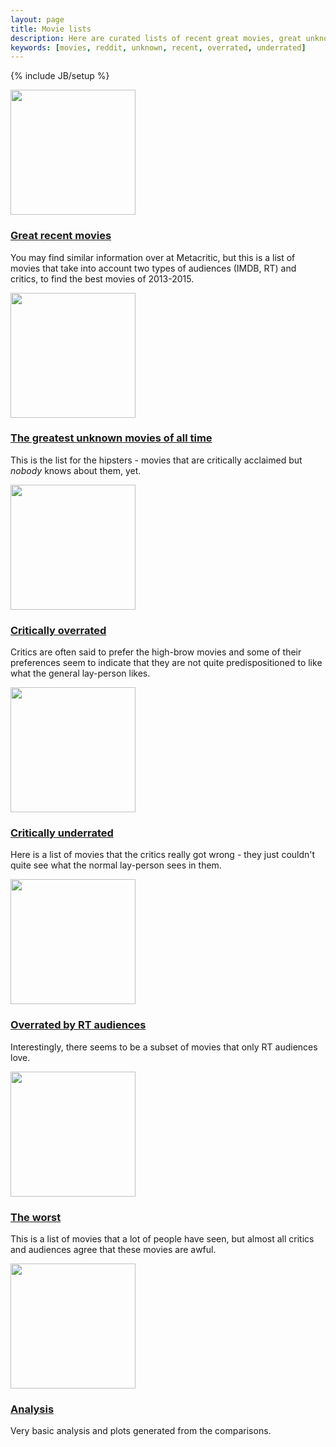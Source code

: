```yaml
---
layout: page
title: Movie lists
description: Here are curated lists of recent great movies, great unknown movies, critically overrated movies, critically underrated movies, and the worst movies of all time.
keywords: [movies, reddit, unknown, recent, overrated, underrated]
---
```

{% include JB/setup %}

<div class="row">
<div class="col-md-4 portfolio-item">
<a href="recent.html">
<img class="img-responsive" src="http://www.smartsuburbansurvival.com/wp-content/uploads/2014/02/Greatest_Hits_TV.png" height=200px>
</a>
<h3>
<a href="recent.html"><strong>Great</strong> recent movies</a>
</h3>
<p>You may find similar information over at Metacritic, but this is a list of movies that take into account two types of audiences (IMDB, RT) and critics, to find the best movies of 2013-2015.</p>
</div>
<div class="col-md-4 portfolio-item">
<a href="unknown.html">
<img class="img-responsive" src="http://fc00.deviantart.net/fs71/i/2013/319/b/5/wallpaper_hipster_by_missmonsterhigh-d6ub9cn.jpg" height=200px>
</a>
<h3>
<a href="unknown.html">The greatest <strong>unknown</strong> movies of all time</a>
</h3>
<p>This is the list for the hipsters - movies that are critically acclaimed but <i>nobody</i> knows about them, yet.</p>
</div>
<div class="col-md-4 portfolio-item">
<a href="#">
<img class="img-responsive" src="http://ingeniusprep.com/blog/wp-content/uploads/2014/07/muppet-critics.jpg" height=200px>
</a>
<h3>
<a href="critics_overrate.html">Critically overrated</a>
</h3>
<p>Critics are often said to prefer the high-brow movies and some of their preferences seem to indicate that they are not quite predispositioned to like what the general lay-person likes.</p>
</div>
</div>


<!-- Projects Row -->
<div class="row">
<div class="col-md-4 portfolio-item">
<a href="#">
<img class="img-responsive" src="https://socialsteve.files.wordpress.com/2010/11/audience.jpg" height=200px>
</a>
<h3>
<a href="critics_underrate.html">Critically underrated</a>
</h3>
<p>Here is a list of movies that the critics really got wrong - they just couldn't quite see what the normal lay-person sees in them.</p>
</div>
<div class="col-md-4 portfolio-item">
<a href="imdb_hates_rt_loves.html">
<img class="img-responsive" src="http://www.stealingshare.com/wp-content/uploads/2014/10/Rotten_Tomatoes_logo.png" height=200px>
</a>
<h3>
<a href="imdb_hates_rt_loves.html">Overrated by RT audiences</a>
</h3>
<p>Interestingly, there seems to be a subset of movies that only RT audiences love.</p>
</div>

<div class="col-md-4 portfolio-item">
<a href="worst.html">
<img class="img-responsive" src="http://joelcomm.com/wp-content/uploads/2015/05/dislike.jpg" height=200px>
</a>
<h3>
<a href="worst.html">The worst</a>
</h3>
<p>This is a list of movies that a lot of people have seen, but almost all critics and audiences agree that these movies are awful.</p>
</div>

</div>

<!-- Projects Row -->
<div class="row">
<div class="col-md-4 portfolio-item">
<a href="analysis.html">
<img class="img-responsive" src="http://www.dgould.ca/wp-content/uploads/2013/05/Analysis.jpg" height=200px>
</a>
<h3>
<a href="analysis.html">Analysis</a>
</h3>
<p>Very basic analysis and plots generated from the comparisons.</p>
</div>




</div>

